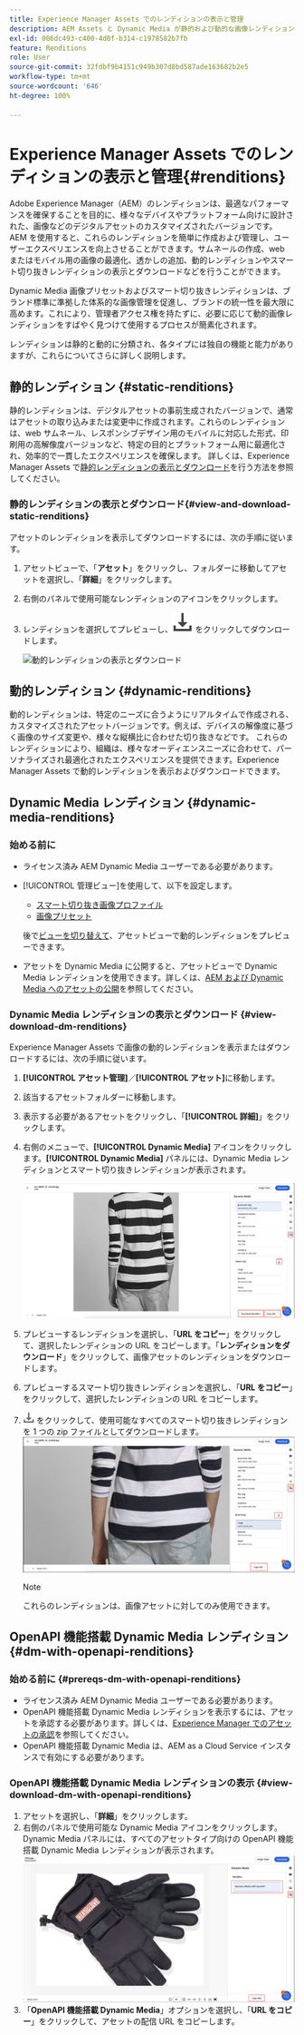 ```yaml
---
title: Experience Manager Assets でのレンディションの表示と管理
description: AEM Assets と Dynamic Media が静的および動的な画像レンディションを使用して効果的な画像管理を簡素化する仕組みについて説明します。
exl-id: 006dc493-c400-4d0f-b314-c1978582b7fb
feature: Renditions
role: User
source-git-commit: 32fdbf9b4151c949b307d8bd587ade163682b2e5
workflow-type: tm+mt
source-wordcount: '646'
ht-degree: 100%

---
```


# Experience Manager Assets でのレンディションの表示と管理{#renditions}

Adobe Experience Manager（AEM）のレンディションは、最適なパフォーマンスを確保することを目的に、様々なデバイスやプラットフォーム向けに設計された、画像などのデジタルアセットのカスタマイズされたバージョンです。AEM を使用すると、これらのレンディションを簡単に作成および管理し、ユーザーエクスペリエンスを向上させることができます。サムネールの作成、web またはモバイル用の画像の最適化、透かしの追加、動的レンディションやスマート切り抜きレンディションの表示とダウンロードなどを行うことができます。

Dynamic Media 画像プリセットおよびスマート切り抜きレンディションは、ブランド標準に準拠した体系的な画像管理を促進し、ブランドの統一性を最大限に高めます。これにより、管理者アクセス権を持たずに、必要に応じて動的画像レンディションをすばやく見つけて使用するプロセスが簡素化されます。

レンディションは静的と動的に分類され、各タイプには独自の機能と能力がありますが、これらについてさらに詳しく説明します。

## 静的レンディション {#static-renditions}

静的レンディションは、デジタルアセットの事前生成されたバージョンで、通常はアセットの取り込みまたは変更中に作成されます。これらのレンディションは、web サムネール、レスポンシブデザイン用のモバイルに対応した形式、印刷用の高解像度バージョンなど、特定の目的とプラットフォーム用に最適化され、効率的で一貫したエクスペリエンスを確保します。
詳しくは、Experience Manager Assets で[静的レンディションの表示とダウンロード](#view-and-download-static-renditions)を行う方法を参照してください。

### 静的レンディションの表示とダウンロード{#view-and-download-static-renditions}

アセットのレンディションを表示してダウンロードするには、次の手順に従います。

1. アセットビューで、「**アセット**」をクリックし、フォルダーに移動してアセットを選択し、「**詳細**」をクリックします。
1. 右側のパネルで使用可能なレンディションのアイコンをクリックします。
1. レンディションを選択してプレビューし、![ダウンロードアイコン](/help/assets/assets/download-icon.svg) をクリックしてダウンロードします。

   ![動的レンディションの表示とダウンロード](/help/assets/assets/view-download-static-rendition.png)

## 動的レンディション {#dynamic-renditions}

動的レンディションは、特定のニーズに合うようにリアルタイムで作成される、カスタマイズされたアセットバージョンです。例えば、デバイスの解像度に基づく画像のサイズ変更や、様々な縦横比に合わせた切り抜きなどです。
これらのレンディションにより、組織は、様々なオーディエンスニーズに合わせて、パーソナライズされ最適化されたエクスペリエンスを提供できます。Experience Manager Assets で動的レンディションを表示およびダウンロードできます。

## Dynamic Media レンディション {#dynamic-media-renditions}

### 始める前に

* ライセンス済み AEM Dynamic Media ユーザーである必要があります。
* [!UICONTROL 管理ビュー]を使用して、以下を設定します。
   * [スマート切り抜き画像プロファイル](/help/assets/dynamic-media/image-profiles.md#creating-image-profiles)
   * [画像プリセット](/help/assets/dynamic-media/managing-image-presets.md)

  後で[ビューを切り替えて](/help/assets/assets-view-introduction.md#how-to-access-assets-view)、アセットビューで動的レンディションをプレビューできます。
* アセットを Dynamic Media に公開すると、アセットビューで Dynamic Media レンディションを使用できます。詳しくは、[AEM および Dynamic Media へのアセットの公開](https://experienceleague.adobe.com/ja/docs/experience-manager-cloud-service/content/assets/assets-view/publish-assets-to-aem-and-dm)を参照してください。


### Dynamic Media レンディションの表示とダウンロード {#view-download-dm-renditions}

Experience Manager Assets で画像の動的レンディションを表示またはダウンロードするには、次の手順に従います。

1. **[!UICONTROL アセット管理]**／**[!UICONTROL アセット]**&#x200B;に移動します。

1. 該当するアセットフォルダーに移動します。

1. 表示する必要があるアセットをクリックし、「**[!UICONTROL 詳細]**」をクリックします。

1. 右側のメニューで、**[!UICONTROL Dynamic Media]** アイコンをクリックします。**[!UICONTROL Dynamic Media]** パネルには、Dynamic Media レンディションとスマート切り抜きレンディションが表示されます。

   ![動的レンディション](/help/assets/assets/dm-scene7-renditions.png)
   <!-- ![dynamic renditions](assets/preset_smart_crop_view.png) -->

1. プレビューするレンディションを選択し、「**URL をコピー**」をクリックして、選択したレンディションの URL をコピーします。「**レンディションをダウンロード**」をクリックして、画像アセットのレンディションをダウンロードします。
1. プレビューするスマート切り抜きレンディションを選択し、「**URL をコピー**」をクリックして、選択したレンディションの URL をコピーします。
1. ![ダウンロードアイコン](assets/do-not-localize/download-icon.png) をクリックして、使用可能なすべてのスマート切り抜きレンディションを 1 つの zip ファイルとしてダウンロードします。
   ![ダウンロードアイコン](/help/assets/assets/smartcrop-rendition.png)

   >[!NOTE]
   >
   >これらのレンディションは、画像アセットに対してのみ使用できます。

## OpenAPI 機能搭載 Dynamic Media レンディション {#dm-with-openapi-renditions}

### 始める前に {#prereqs-dm-with-openapi-renditions}

* ライセンス済み AEM Dynamic Media ユーザーである必要があります。
* OpenAPI 機能搭載 Dynamic Media レンディションを表示するには、アセットを承認する必要があります。詳しくは、[Experience Manager でのアセットの承認](/help/assets/approve-assets.md#copy-delivery-url-approved-assets)を参照してください。
* OpenAPI 機能搭載 Dynamic Media は、AEM as a Cloud Service インスタンスで有効にする必要があります。

### OpenAPI 機能搭載 Dynamic Media レンディションの表示 {#view-download-dm-with-openapi-renditions}

1. アセットを選択し、「**詳細**」をクリックします。
1. 右側のパネルで使用可能な Dynamic Media アイコンをクリックします。Dynamic Media パネルには、すべてのアセットタイプ向けの OpenAPI 機能搭載 Dynamic Media レンディションが表示されます。
   ![ダウンロードアイコン](/help/assets/assets/dm-with-open-api-copy-url.png)
1. 「**OpenAPI 機能搭載 Dynamic Media**」オプションを選択し、「**URL をコピー**」をクリックして、アセットの配信 URL をコピーします。



